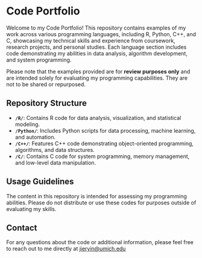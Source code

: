 # Code Portfolio

Welcome to my Code Portfolio! This repository contains examples of my work across various programming languages, including R, Python, C++, and C, showcasing my technical skills and experience from coursework, research projects, and personal studies. Each language section includes code demonstrating my abilities in data analysis, algorithm development, and system programming.

Please note that the examples provided are for **review purposes only** and are intended solely for evaluating my programming capabilities. They are not to be shared or repurposed.

## Repository Structure

- **`/R/`**: Contains R code for data analysis, visualization, and statistical modeling.
- **`/Python/`**: Includes Python scripts for data processing, machine learning, and automation.
- **`/C++/`**: Features C++ code demonstrating object-oriented programming, algorithms, and data structures.
- **`/C/`**: Contains C code for system programming, memory management, and low-level data manipulation.

## Usage Guidelines

The content in this repository is intended for assessing my programming abilities. Please do not distribute or use these codes for purposes outside of evaluating my skills.

## Contact

For any questions about the code or additional information, please feel free to reach out to me directly at jieryin@umich.edu
